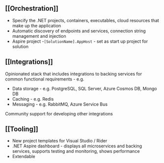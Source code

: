## [[Orchestration]]

- Specify the .NET projects, containers, executables, cloud resources that make up the application
- Automatic discovery of endpoints and services, connection string management and injection
- Aspire project -`[SolutionName].AppHost` - set as start up project for solution

## [[Integrations]]

Opinionated stack that includes integrations to backing services for common functional requirements - e.g.

- Data storage - e.g. PostgreSQL, SQL Server, Azure Cosmos DB, Mongo DB
- Caching - e.g. Redis
- Messaging - e.g. RabbitMQ, Azure Service Bus

Community support for developing other integrations

## [[Tooling]]

- New project templates for Visual Studio / Rider
- .NET Aspire dashboard - displays all microservices and backing services, supports testing and monitoring, shows performance
- Extendable 